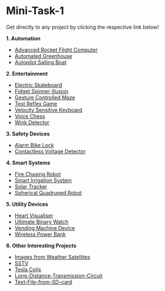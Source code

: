# Mini-Task-1

Get directly to any project by clicking the respective link below!

**1. Automation**
  * [Advanced Rocket Flight Computer](https://github.com/prateekagrawalgithub/Electronics-club-Mini-Task-1/blob/master/Automation/Advanced%20Rocket%20Flight%20Computer.md)
  * [Automated Greenhouse](https://github.com/prateekagrawalgithub/Electronics-club-Mini-Task-1/blob/master/Automation/Automated%20Greenhouse.md)
  * [Autopilot Sailing Boat](https://github.com/prateekagrawalgithub/Electronics-club-Mini-Task-1/blob/master/Automation/Autopilot%20Sailing%20Boat.md)

**2. Entertainment**
  * [Electric Skateboard](https://github.com/prateekagrawalgithub/Electronics-club-Mini-Task-1/blob/master/Entertainment/Electric%20Skateboard.md)
  * [Fidget Spinner illusion](https://github.com/prateekagrawalgithub/Electronics-club-Mini-Task-1/blob/master/Entertainment/Fidget%20Spinner%20illusion.md)
  * [Gesture Controlled Maze](https://github.com/prateekagrawalgithub/Electronics-club-Mini-Task-1/blob/master/Entertainment/Gesture%20Controlled%20Maze.md)
  * [Test Reflex Game](https://github.com/prateekagrawalgithub/Electronics-club-Mini-Task-1/blob/master/Entertainment/Test%20Reflex%20Game.md)
  * [Velocity Sensitive Keyboard](https://github.com/prateekagrawalgithub/Electronics-club-Mini-Task-1/blob/master/Entertainment/Velocity%20Sensitive%20Keyboard.md)
  * [Voice Chess](https://github.com/prateekagrawalgithub/Electronics-club-Mini-Task-1/blob/master/Entertainment/Voice%20Chess.md)
  * [Wink Detector](https://github.com/prateekagrawalgithub/Electronics-club-Mini-Task-1/blob/master/Entertainment/Wink%20Detector.md)

**3. Safety Devices**
  * [Alarm Bike Lock](https://github.com/prateekagrawalgithub/Electronics-club-Mini-Task-1/blob/master/Safety%20Devices/Alarm%20Bike%20Lock.md)
  * [Contactless Voltage Detector](https://github.com/prateekagrawalgithub/Electronics-club-Mini-Task-1/blob/master/Safety%20Devices/Contactless%20Voltage%20Detector.md)

**4. Smart Systems**
  * [Fire Chasing Robot](https://github.com/prateekagrawalgithub/Electronics-club-Mini-Task-1/blob/master/Smart%20Systems/Fire%20Chasing%20Robot.md)
  * [Smart Irrigation System](https://github.com/prateekagrawalgithub/Electronics-club-Mini-Task-1/blob/master/Smart%20Systems/Smart-Irrigation-System.md)
  * [Solar Tracker](https://github.com/prateekagrawalgithub/Electronics-club-Mini-Task-1/blob/master/Smart%20Systems/Solar%20Tracker.md)
  * [Spherical Quadruped Robot](https://github.com/prateekagrawalgithub/Electronics-club-Mini-Task-1/blob/master/Smart%20Systems/Spherical%20Quadruped%20Robot.md)

**5. Utility Devices**
  * [Heart Visualiser](https://github.com/prateekagrawalgithub/Electronics-club-Mini-Task-1/blob/master/Utility%20Devices/Heart%20Visualiser.md)
  * [Ultimate Binary Watch](https://github.com/prateekagrawalgithub/Electronics-club-Mini-Task-1/blob/master/Utility%20Devices/The%20Ultimate%20Binary%20Watch.md)
  * [Vending Machine Device](https://github.com/prateekagrawalgithub/Electronics-club-Mini-Task-1/blob/master/Utility%20Devices/Vending%20Machine%20Device.md)
  * [Wireless Power Bank](https://github.com/prateekagrawalgithub/Electronics-club-Mini-Task-1/blob/master/Utility%20Devices/Wireless%20Power%20Bank.md)

**6. Other Interesting Projects**
  * [Images from Weather Satellites](https://github.com/prateekagrawalgithub/Electronics-club-Mini-Task-1/blob/master/Other%20Interesting%20Projects/Images%20from%20Weather%20Satellites.md)
  * [SSTV](https://github.com/prateekagrawalgithub/Electronics-club-Mini-Task-1/blob/master/Other%20Interesting%20Projects/SSTV.md)
  * [Tesla Coils](https://github.com/prateekagrawalgithub/Electronics-club-Mini-Task-1/blob/master/Other%20Interesting%20Projects/Tesla%20Coils.md)
  * [Long-Distance-Transmission-Circuit](https://github.com/prateekagrawalgithub/Electronics-club-Mini-Task-1/blob/master/Other%20Interesting%20Projects/Long%20Distance%20Transmission%20Circuit.md)
  * [Text-File-from-SD-card](https://github.com/prateekagrawalgithub/Electronics-club-Mini-Task-1/blob/master/Other%20Interesting%20Projects/Text%20File%20from%20SD%20Card.md)
